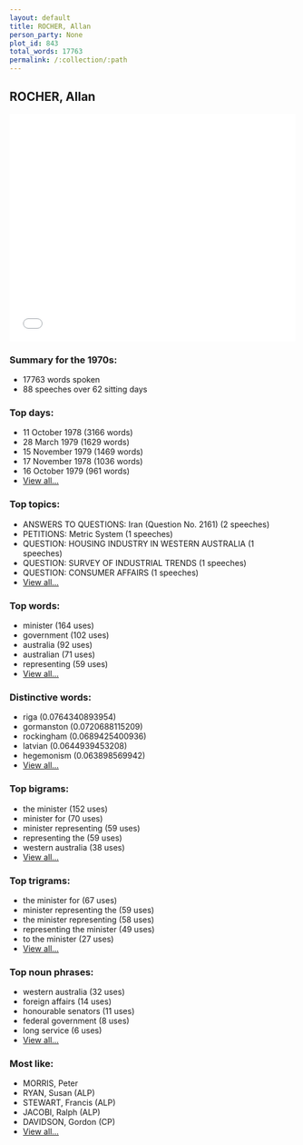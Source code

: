 ```yaml
---
layout: default
title: ROCHER, Allan
person_party: None
plot_id: 843
total_words: 17763
permalink: /:collection/:path
---
```


## ROCHER, Allan

<iframe width="100%" height="400" frameborder="0" scrolling="no" src="//plot.ly/~wragge/843.embed"></iframe>


### Summary for the 1970s:

* 17763 words spoken
* 88 speeches over 62 sitting days


### Top days:

* 11 October 1978 (3166 words)
* 28 March 1979 (1629 words)
* 15 November 1979 (1469 words)
* 17 November 1978 (1036 words)
* 16 October 1979 (961 words)
* [View all...](days/)


### Top topics:

* ANSWERS TO QUESTIONS: Iran (Question No. 2161) (2 speeches)
* PETITIONS: Metric System (1 speeches)
* QUESTION: HOUSING INDUSTRY IN WESTERN AUSTRALIA (1 speeches)
* QUESTION: SURVEY OF INDUSTRIAL TRENDS (1 speeches)
* QUESTION: CONSUMER AFFAIRS (1 speeches)
* [View all...](topics/)


### Top words:

* minister (164 uses)
* government (102 uses)
* australia (92 uses)
* australian (71 uses)
* representing (59 uses)
* [View all...](words/)


### Distinctive words:

* riga (0.0764340893954)
* gormanston (0.0720688115209)
* rockingham (0.0689425400936)
* latvian (0.0644939453208)
* hegemonism (0.063898569942)
* [View all...](sig_words/)


### Top bigrams:

* the minister (152 uses)
* minister for (70 uses)
* minister representing (59 uses)
* representing the (59 uses)
* western australia (38 uses)
* [View all...](bigrams/)


### Top trigrams:

* the minister for (67 uses)
* minister representing the (59 uses)
* the minister representing (58 uses)
* representing the minister (49 uses)
* to the minister (27 uses)
* [View all...](trigrams/)


### Top noun phrases:

* western australia (32 uses)
* foreign affairs (14 uses)
* honourable senators (11 uses)
* federal government (8 uses)
* long service (6 uses)
* [View all...](noun_phrases/)


### Most like:

* MORRIS, Peter 
* RYAN, Susan (ALP)
* STEWART, Francis (ALP)
* JACOBI, Ralph (ALP)
* DAVIDSON, Gordon (CP)
* [View all...](similarities/)
